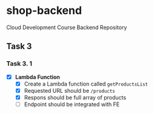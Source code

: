 # shop-backend

Cloud Development Course Backend Repository

## **Task 3**

### **Task 3. 1**

- [x] **Lambda Function**
  - [x] Create a Lambda function called `getProductsList`
  - [x] Requested URL should be `/products`
  - [x] Respons should be full array of products
  - [ ] Endpoint should be integrated with FE
